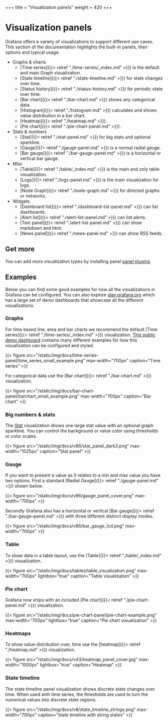 +++
title = "Visualization panels"
weight = 420
+++

# Visualization panels

Grafana offers a variety of visualizations to support different use cases. This section of the documentation highlights the built-in panels, their options and typical usage. 

* Graphs & charts 
  * [Time series]({{< relref "./time-series/_index.md" >}}) is the default and main Graph visualization.    
  * [State timeline]({{< relref "./state-timeline.md" >}}) for state changes over time.   
  * [Status history]({{< relref "./status-history.md" >}}) for periodic state over time. 
  * [Bar chart]({{< relref "./bar-chart.md" >}}) shows any categorical data.
  * [Histogram]({{< relref "./histogram.md" >}}) calculates and shows value distribution in a bar chart.
  * [Heatmap]({{< relref "./heatmap.md" >}}).  
  * [Pie chart]({{< relref "./pie-chart-panel.md" >}}). 
* Stats & numbers
  * [Stat]({{< relref "./stat-panel.md" >}}) for big stats and optional sparkline. 
  * [Gauge]({{< relref "./gauge-panel.md" >}}) is a normal radial gauge.  
  * [Bar gauge]({{< relref "./bar-gauge-panel.md" >}}) is a horizontal or vertical bar gauge. 
* Misc
  * [Table]({{< relref "./table/_index.md" >}}) is the main and only table visualization.
  * [Logs]({{< relref "./logs-panel.md" >}}) is the main visualization for logs.
  * [Node Graph]({{< relref "./node-graph.md" >}}) for directed graphs or networks.
* Widgets
  * [Dashboard list]({{< relref "./dashboard-list-panel.md" >}}) can list dashboards.
  * [Alert list]({{< relref "./alert-list-panel.md" >}}) can list alerts.
  * [Text panel]({{< relref "./alert-list-panel.md" >}}) can show markdown and html.
  * [News panel]({{< relref "./news-panel.md" >}}) can show RSS feeds.

## Get more  

You can add more visualization types by installing panel [panel plugins](https://grafana.com/grafana/plugins/?type=panel).
## Examples 

Below you can find some good examples for how all the visualizations in Grafana can be configured. You can also explore [play.grafana.org](https://play.grafana.org) which has a large set of demo dashboards that showcase all the different visualizations.

### Graphs

For time based line, area and bar charts we recommend the default [Time series]({{< relref "./time-series/_index.md" >}}) visualization. [This public demo dashboard](https://play.grafana.org/d/000000016/1-time-series-graphs?orgId=1) contains many different examples for how this visualization can be configured and styled.

{{< figure src="/static/img/docs/time-series-panel/time_series_small_example.png" max-width="700px" caption="Time series" >}}

For categorical data use the [Bar chart]({{< relref "./bar-chart.md" >}}) visualization. 

{{< figure src="/static/img/docs/bar-chart-panel/barchart_small_example.png" max-width="700px" caption="Bar chart" >}}

### Big numbers & stats

The [Stat](stat-panel/) visualization shows one large stat value with an optional graph sparkline. You can control the background or value color using thresholds or color scales.

{{< figure src="/static/img/docs/v66/stat_panel_dark3.png" max-width="1025px" caption="Stat panel" >}}

### Gauge 

If you want to present a value as it relates to a min and max value you have two options. First a standard [Radial Gauge]({{< relref "./gauge-panel.md" >}}) shown below.

{{< figure src="/static/img/docs/v66/gauge_panel_cover.png" max-width="700px" >}}

Secondly Grafana also has a horizontal or vertical [Bar gauge]({{< relref "./bar-gauge-panel.md" >}}) with three different distinct display modes. 

{{< figure src="/static/img/docs/v66/bar_gauge_lcd.png" max-width="700px" >}}

### Table 

To show data in a table layout, use the [Table]({{< relref "./table/_index.md" >}}) visualization.

{{< figure src="/static/img/docs/tables/table_visualization.png" max-width="700px" lightbox="true" caption="Table visualization" >}}

### Pie chart 

Grafana now ships with an included [Pie chart]({{< relref "./pie-chart-panel.md" >}}) visualization.

{{< figure src="/static/img/docs/pie-chart-panel/pie-chart-example.png" max-width="700px" lightbox="true" caption="Pie chart visualization" >}}

### Heatmaps

To show value distribution over, time use the [heatmap]({{< relref "./heatmap.md" >}}) visualization.

{{< figure src="/static/img/docs/v43/heatmap_panel_cover.jpg" max-width="1000px" lightbox="true" caption="Heatmap" >}}

### State timeline

The state timeline panel visualization shows discrete state changes over time. When used with time series, the thresholds are used to turn the numerical values into discrete state regions.

{{< figure src="/static/img/docs/v8/state_timeline_strings.png" max-width="700px" caption="state timeline with string states" >}}